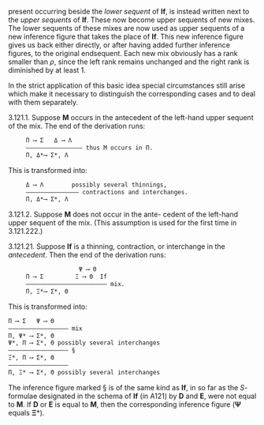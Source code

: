 
present occurring beside the *lower sequent* of **If**, is
instead written next to the *upper sequents* of **If**. These
now become upper sequents of new mixes. The
lower sequents of these mixes are now used as
upper sequents of a new inference figure that takes
the place of **If**. This new inference figure gives us
back either directly, or after having added further
inference figures, to the original endsequent. Each
new mix obviously has a rank smaller than *ρ*,
since the left rank remains unchanged and the
right rank is diminished by at least 1.

In the strict application of this basic idea special
circumstances still arise which make it necessary to
distinguish the corresponding cases and to deal
with them separately.

3.121.1. Suppose **M** occurs in the antecedent of
the left-hand upper sequent of the mix. The end of
the derivation runs:

```txt
     Π ⟶ Σ   Δ ⟶ Λ
     ———————————————— thus M occurs in Π.
     Π, Δ*⟶ Σ*, Λ
```

This is transformed into:

```txt
     Δ ⟶ Λ        possibly several thinnings,
     ——————————————— contractions and interchanges.
     Π, Δ*⟶ Σ*, Λ
```

3.121.2. Suppose **M** does not occur in the ante-
cedent of the left-hand upper sequent of the mix.
(This assumption is used for the first time in
3.121.222.)

3.121.21. Suppose **If** is a thinning, contraction,
or interchange in the *antecedent*. Then the end of the
derivation runs:

```txt
                    Ψ ⟶ Θ
     Π ⟶ Σ         Ξ ⟶ Θ  If
     ——————————————————————— mix.
     Π, Ξ*⟶ Σ*, Θ
```

This is transformed into:

```txt
Π ⟶ Σ   Ψ ⟶ Θ
————————————————— mix
Π, Ψ* ⟶ Σ*, Θ
Ψ*, Π ⟶ Σ*, Θ possibly several interchanges
————————————————— §
Ξ*, Π ⟶ Σ*, Θ
————————————————— 
Π, Ξ* ⟶ Σ*, Θ possibly several interchanges
```

The inference figure marked § is of the same kind
as **If**, in so far as the *S*-formulae designated in the
schema of **If** (in A121) by **D** and **E**, were not equal
to **M**. If **D** or **E** is equal to **M**, then the corresponding
inference figure (**Ψ** equals **Ξ***).
